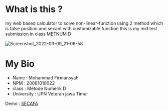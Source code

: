 # What is this ? 
my web based calculator to solve non-linear-function using 2 method which is false position and secant with customizable function
this is my mid test submission in class METNUM D 

![Screenshot_2022-03-09_21-06-58](https://user-images.githubusercontent.com/76118762/157390235-3bd84dfc-d242-46c0-97f2-a9fe2c19a55b.png)

# My Bio
- Name : Mohammad Firmansyah
- NPM  : 20081010022
- class : Metode Numerik D
- University : UPN Veteran jawa Timur



Demo : [SECAFA](https://dimasdh842.github.io/secafa/)





